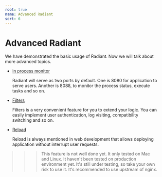 ```yaml
---
root: true
name: Advanced Radiant
sort: 6
---
```


# Advanced Radiant

We have demonstrated the basic usage of Radiant. Now we will talk about more advanced topics.

- [In process monitor](./monitor.md)

  Radiant will serve as two ports by default. One is 8080 for application to serve users. Another is 8088, to monitor the process status, execute tasks and so on.
	
- [Filters](../mvc/controller/filter.md)

  Filters is a very convenient feature for you to extend your logic. You can easily implement user authentication, log visiting, compatibility switching and so on.
	
- [Reload](./reload.md)

  Reload is always mentioned in web development that allows deploying application without interrupt user requests.
	
>>> This feature is not well done yet. It only tested on Mac and Linux. It haven't been tested on production environment yet. It's still under testing, so take your own risk to use it. It's recommended to use upstream of nginx.
